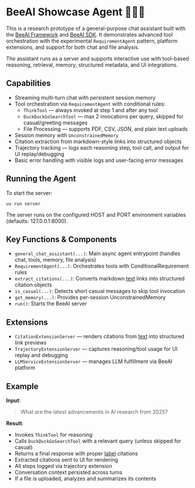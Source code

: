 # BeeAI Showcase Agent 🤖💬🧪

This is a research prototype of a general-purpose chat assistant built with the [BeeAI Framework](https://framework.beeai.dev/) and [BeeAI SDK](https://docs.beeai.dev/). It demonstrates advanced tool orchestration with the experimental `RequirementAgent` pattern, platform extensions, and support for both chat and file analysis.

The assistant runs as a server and supports interactive use with tool-based reasoning, retrieval, memory, structured metadata, and UI integrations.

## Capabilities

- Streaming multi-turn chat with persistent session memory
- Tool orchestration via `RequirementAgent` with conditional rules:
    - `ThinkTool` — always invoked at step 1 and after any tool
    - `DuckDuckGoSearchTool` — max 2 invocations per query, skipped for casual/greeting messages
    - File Processing — supports PDF, CSV, JSON, and plain text uploads
- Session memory with `UnconstrainedMemory`
- Citation extraction from markdown-style links into structured objects
- Trajectory tracking — logs each reasoning step, tool call, and output for UI replay/debugging
- Basic error handling with visible logs and user-facing error messages

## Running the Agent

To start the server:

```
uv run server
```

The server runs on the configured HOST and PORT environment variables (defaults: 127.0.0.1:8000).

## Key Functions & Components

- `general_chat_assistant(...)`: Main async agent entrypoint (handles chat, tools, memory, file analysis)
- `RequirementAgent(...)`: Orchestrates tools with ConditionalRequirement rules
- `extract_citations(...)`: Converts markdown [text](url) links into structured citation objects
- `is_casual(...)`: Detects short casual messages to skip tool invocation
- `get_memory(...)`: Provides per-session UnconstrainedMemory
- `run()`: Starts the BeeAI server

## Extensions

- `CitationExtensionServer` — renders citations from [text](url) into structured link previews
- `TrajectoryExtensionServer` — captures reasoning/tool usage for UI replay and debugging
- `LLMServiceExtensionServer` — manages LLM fulfillment via BeeAI platform

## Example

**Input**:

> What are the latest advancements in AI research from 2025?

**Result**:

- Invokes `ThinkTool` for reasoning
- Calls `DuckDuckGoSearchTool` with a relevant query (unless skipped for casual)
- Returns a final response with proper [label](url) citations
- Extracted citations sent to UI for rendering
- All steps logged via trajectory extension
- Conversation context persisted across turns
- If a file is uploaded, analyzes and summarizes its contents
